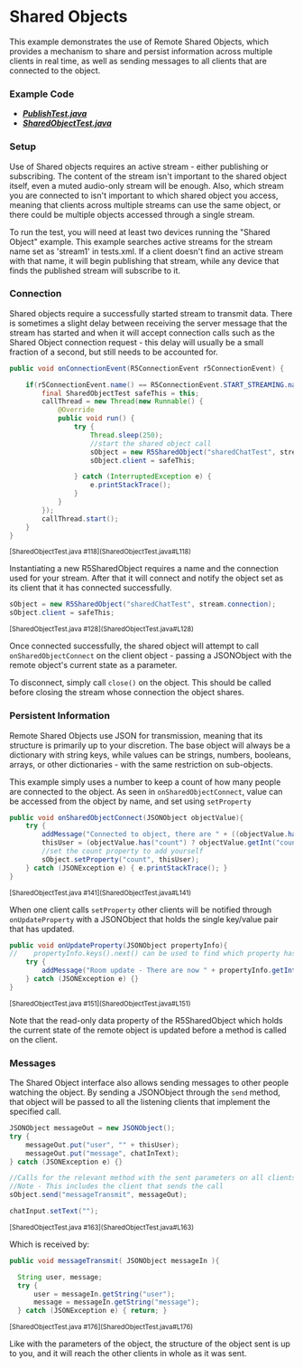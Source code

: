 # Shared Objects

This example demonstrates the use of Remote Shared Objects, which provides a mechanism to share and persist information across multiple clients in real time, as well as sending messages to all clients that are connected to the object.

### Example Code
- ***[PublishTest.java](../PublishTest/PublishTest.java)***
- ***[SharedObjectTest.java](SharedObjectTest.java)***

### Setup
Use of Shared objects requires an active stream - either publishing or subscribing. The content of the stream isn't important to the shared object itself, even a muted audio-only stream will be enough. Also, which stream you are connected to isn't important to which shared object you access, meaning that clients across multiple streams can use the same object, or there could be multiple objects accessed through a single stream.

To run the test, you will need at least two devices running the "Shared Object" example. This example searches active streams for the stream name set as 'stream1' in tests.xml. If a client doesn't find an active stream with that name, it will begin publishing that stream, while any device that finds the published stream will subscribe to it.

### Connection
Shared objects require a successfully started stream to transmit data. There is sometimes a slight delay between receiving the server message that the stream has started and when it will accept connection calls such as the Shared Object connection request - this delay will usually be a small fraction of a second, but still needs to be accounted for.

```Java
public void onConnectionEvent(R5ConnectionEvent r5ConnectionEvent) {

    if(r5ConnectionEvent.name() == R5ConnectionEvent.START_STREAMING.name()){
        final SharedObjectTest safeThis = this;
        callThread = new Thread(new Runnable() {
            @Override
            public void run() {
                try {
                    Thread.sleep(250);
                    //start the shared object call
                    sObject = new R5SharedObject("sharedChatTest", stream.connection);
                    sObject.client = safeThis;

                } catch (InterruptedException e) {
                    e.printStackTrace();
                }
            }
        });
        callThread.start();
    }
}
```
<sup>
[SharedObjectTest.java #118](SharedObjectTest.java#L118)
</sup>

Instantiating a new R5SharedObject requires a name and the connection used for your stream. After that it will connect and notify the object set as its client that it has connected successfully.

```Java
sObject = new R5SharedObject("sharedChatTest", stream.connection);
sObject.client = safeThis;
```
<sup>
[SharedObjectTest.java #128](SharedObjectTest.java#L128)
</sup>

Once connected successfully, the shared object will attempt to call `onSharedObjectConnect` on the client object - passing a JSONObject with the remote object's current state as a parameter.

To disconnect, simply call `close()` on the object. This should be called before closing the stream whose connection the object shares.

### Persistent Information
Remote Shared Objects use JSON for transmission, meaning that its structure is primarily up to your discretion. The base object will always be a dictionary with string keys, while values can be strings, numbers, booleans, arrays, or other dictionaries - with the same restriction on sub-objects.

This example simply uses a number to keep a count of how many people are connected to the object. As seen in `onSharedObjectConnect`, value can be accessed from the object by name, and set using `setProperty`

```Java
public void onSharedObjectConnect(JSONObject objectValue){
    try {
        addMessage("Connected to object, there are " + ((objectValue.has("count")) ? objectValue.getInt("count") : "no") + " other people connected");
        thisUser = (objectValue.has("count") ? objectValue.getInt("count") + 1 : 1 );
        //set the count property to add yourself
        sObject.setProperty("count", thisUser);
    } catch (JSONException e) { e.printStackTrace(); }
}
```
<sup>
[SharedObjectTest.java #141](SharedObjectTest.java#L141)
</sup>

When one client calls `setProperty` other clients will be notified through `onUpdateProperty` with a JSONObject that holds the single key/value pair that has updated.

```Java
public void onUpdateProperty(JSONObject propertyInfo){
//    propertyInfo.keys().next() can be used to find which property has updated.
    try {
        addMessage("Room update - There are now " + propertyInfo.getInt("count") + " users");
    } catch (JSONException e) {}
}
```
<sup>
[SharedObjectTest.java #151](SharedObjectTest.java#L151)
</sup>

Note that the read-only data property of the R5SharedObject which holds the current state of the remote object is updated before a method is called on the client.

### Messages
The Shared Object interface also allows sending messages to other people watching the object. By sending a JSONObject through the `send` method, that object will be passed to all the listening clients that implement the specified call.

```Java
JSONObject messageOut = new JSONObject();
try {
    messageOut.put("user", "" + thisUser);
    messageOut.put("message", chatInText);
} catch (JSONException e) {}

//Calls for the relevant method with the sent parameters on all clients listening to the shared object
//Note - This includes the client that sends the call
sObject.send("messageTransmit", messageOut);

chatInput.setText("");
```
<sup>
[SharedObjectTest.java #163](SharedObjectTest.java#L163)
</sup>

Which is received by:

```Java
public void messageTransmit( JSONObject messageIn ){

  String user, message;
  try {
      user = messageIn.getString("user");
      message = messageIn.getString("message");
  } catch (JSONException e) { return; }
```
<sup>
[SharedObjectTest.java #176](SharedObjectTest.java#L176)
</sup>

Like with the parameters of the object, the structure of the object sent is up to you, and it will reach the other clients in whole as it was sent.
